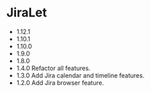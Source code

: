 # JiraLet
- 1.12.1
- 1.10.1
- 1.10.0
- 1.9.0
- 1.8.0
- 1.4.0 
Refactor all features.
- 1.3.0 
Add Jira calendar and timeline features.
- 1.2.0 
Add Jira browser feature.
